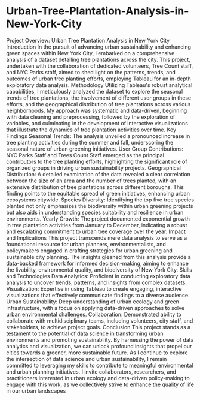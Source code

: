 # Urban-Tree-Plantation-Analysis-in-New-York-City

Project Overview: Urban Tree Plantation Analysis in New York City
Introduction In the pursuit of advancing urban sustainability and enhancing green spaces within New York City, I embarked on a comprehensive analysis of a dataset detailing tree plantations across the city. This project, undertaken with the collaboration of dedicated volunteers, Tree Count staff, and NYC Parks staff, aimed to shed light on the patterns, trends, and outcomes of urban tree planting efforts, employing Tableau for an in-depth exploratory data analysis.
Methodology Utilizing Tableau's robust analytical capabilities, I meticulously analyzed the dataset to explore the seasonal trends of tree plantations, the involvement of different user groups in these efforts, and the geographical distribution of tree plantations across various neighborhoods. My approach was systematic and data-driven, beginning with data cleaning and preprocessing, followed by the exploration of variables, and culminating in the development of interactive visualizations that illustrate the dynamics of tree plantation activities over time.
Key Findings Seasonal Trends: The analysis unveiled a pronounced increase in tree planting activities during the summer and fall, underscoring the seasonal nature of urban greening initiatives.
User Group Contributions: NYC Parks Staff and Trees Count Staff emerged as the principal contributors to the tree planting efforts, highlighting the significant role of organized groups in driving urban sustainability projects.
Geographical Distribution: A detailed examination of the data revealed a clear correlation between the size of an area and the number of trees planted, with an extensive distribution of tree plantations across different boroughs. This finding points to the equitable spread of green initiatives, enhancing urban ecosystems citywide.
Species Diversity: Identifying the top five tree species planted not only emphasizes the biodiversity within urban greening projects but also aids in understanding species suitability and resilience in urban environments.
Yearly Growth: The project documented exponential growth in tree plantation activities from January to December, indicating a robust and escalating commitment to urban tree coverage over the year.
Impact and Implications This project transcends mere data analysis to serve as a foundational resource for urban planners, environmentalists, and policymakers engaged in crafting strategies for urban greening and sustainable city planning. The insights gleaned from this analysis provide a data-backed framework for informed decision-making, aiming to enhance the livability, environmental quality, and biodiversity of New York City.
Skills and Technologies Data Analytics: Proficient in conducting exploratory data analysis to uncover trends, patterns, and insights from complex datasets.
Visualization: Expertise in using Tableau to create engaging, interactive visualizations that effectively communicate findings to a diverse audience.
Urban Sustainability: Deep understanding of urban ecology and green infrastructure, with a focus on applying data-driven approaches to solve urban environmental challenges.
Collaboration: Demonstrated ability to collaborate with multidisciplinary teams, including volunteers, city staff, and stakeholders, to achieve project goals.
Conclusion This project stands as a testament to the potential of data science in transforming urban environments and promoting sustainability. By harnessing the power of data analytics and visualization, we can unlock profound insights that propel our cities towards a greener, more sustainable future. As I continue to explore the intersection of data science and urban sustainability, I remain committed to leveraging my skills to contribute to meaningful environmental and urban planning initiatives. I invite collaborators, researchers, and practitioners interested in urban ecology and data-driven policy-making to engage with this work, as we collectively strive to enhance the quality of life in our urban landscapes
       
